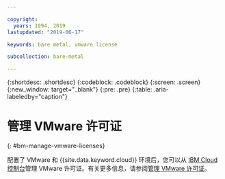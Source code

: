 ```yaml
---

copyright:
  years: 1994, 2019
lastupdated: "2019-06-17"

keywords: bare metal, vmware license

subcollection: bare-metal

---
```


{:shortdesc: .shortdesc}
{:codeblock: .codeblock}
{:screen: .screen}
{:new_window: target="_blank"}
{:pre: .pre}
{:table: .aria-labeledby="caption"}

# 管理 VMware 许可证
{: #bm-manage-vmware-licenses}

配置了 VMware 和 {{site.data.keyword.cloud}} 环境后，您可以从 [IBM Cloud 控制台](https://cloud.ibm.com)管理 VMware 许可证。有关更多信息，请参阅[管理 VMware 许可证](/docs/infrastructure/vmware?topic=VMware-manage-vmware-licenses)。
